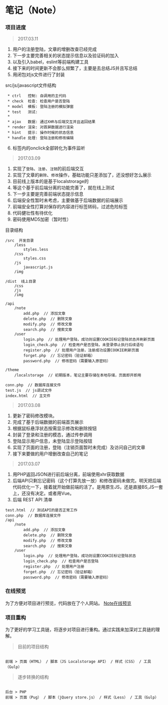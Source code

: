 # 笔记（Note）

### 项目进度

> 2017.03.11

1. 用户的注册登陆，文章的增删改查已经完成
2. 下一步主要完善相关的状态提示信息以及验证码的加入
3. 以及引入babel，eslint等前端构建工具
4. 接下来的时间更新不会那么频繁了，主要是去总结JS并且写总结
5. 用闭包对js文件进行了封装

src/js/javascript文件结构


```
 * ctrl   控制: 自调用的主代码
 * check  检查: 检查用户是否登陆
 * model  模板: 登陆注册的模拟弹窗
 * test   测试: 
 * 
 * ajax   数据: 通过XHR与后端交互并且返回结果
 * render 渲染: 对首屏数据进行渲染
 * hint   提示: 操作时候的状态信息
 * handle 处理: 登陆注册和修改编辑
```

6. 标签内的onclick全部转化为事件监听

> 2017.03.09

1. 实现了`登陆`、`注册`、`注销`的前后端交互
2. 实现了文章的`删除`、`修改`操作，基础功能只差添加了，还没想好怎么展示
3. 目前线上版本的是基于localstrorage的
4. 等这个基于前后端分离的功能完善了，就在线上测试
5. 下一步主要是完善前端状态提示信息
6. 后端安全性暂时未考虑，主要做基于后端数据的前端展示
7. 前端安全性打算对保存的内容进行标签转码，过滤危险标签
8. 代码健壮性有待优化
9. 密码使用MD5加密（暂时性）

目录结构

```
/src  开发目录
	/less
		styles.less
	/css
		styles.css
	/js
		javascript.js
	/img

/dist  线上目录
	/css
	/js
	/img

/api
	/note
		add.php  // 添加文章
		delete.php  // 删除文章
		modify.php  // 修改文章
		search.php  // 搜索文章
	/user
		login.php  // 处理用户登陆，成功则设置COOKIE标记登陆状态并刷新页面
		login_check.php  // 检查用户是否登陆，未登录停止执行后续语句
		register.php  // 处理用户注册，注册成功设置COOKIE刷新页面
		forget.php  // 忘记密码（验证邮箱）
		password.php  // 修改密码（需要输入原密码）

/theme
	/localstorage  // 初期版本，笔记主要存储在本地存储，页面即开即用

conn.php  // 数据库连接文件
test.js  // js调试文件
index.html  // 主文件
```

> 2017.03.08

1. 更新了密码修改模块。
2. 完成了基于后端数据的前端首页展示
3. 根据鼠标悬浮状态按需显示修改和删除按钮
4. 封装了登录和注册的模态，通过传参调用
5. 登陆显示用户信息，未登陆显示登陆按钮
6. 实现了页面的注册，登陆（注销页面暂时未完成）及访问自己的文章
7. 接下来要做的用户增删改查自己的笔记

> 2017.03.07

1. 用PHP返回JSON进行前后端分离，前端使用xhr获取数据
2. 后端API只剩忘记密码（这个打算先放一放）和修改密码未做完。明天把后端代码优化一下，接着就开始做前端的活了。是用原生JS，还是直接BS,JS一套上，还没有决定。或者用Vue。
3. 后端 REST API 清单

```
test.html  // 测试API的是否正常工作
conn.php  // 数据库连接文件
/api
	/note
		add.php  // 添加文章
		delete.php  // 删除文章
		modify.php  // 修改文章
		search.php  // 搜索文章
	/user
		login.php  // 处理用户登陆，成功则设置COOKIE标记登陆状态
		login_check.php  // 检查用户是否登陆
		register.php  // 处理用户注册
		forget.php  // 忘记密码（验证邮箱）
		password.php  // 修改密码（需要输入原密码）
```

### 在线预览

为了方便对项目进行预览，代码放在了个人网站。 [Note在线预览](http://berg-lab.com/demo/note/)

### 项目重构

为了更好的学习工具链，将逐步对项目进行重构。通过实践来加深对工具链的理解。

> 目前的项目结构

```

前端 > 页面（HTML） / 脚本（JS Localstorage API） / 样式（CSS） / 工具（Gulp）

```



> 逐步转换的结构

```

后台 > PHP
前端 > 页面（Pug） / 脚本（jQuery store.js） / 样式（Less） / 工具（Gulp）

```